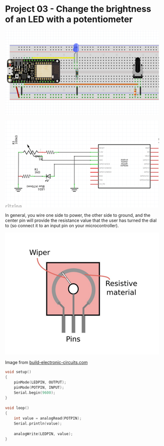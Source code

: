 # Project 03 - Change the brightness of an LED with a potentiometer

![fritzing diagram](03-fritzing.png)

![schematic](03-schematic.png)

In general, you wire one side to power, the other side to ground, and the center pin will provide the resistance value that the user has turned the dial to (so connect it to an input pin on your microcontroller).

![Inside a potentiometer](../docs/media/potentiometer_internal.png)

Image from [build-electronic-circuits.com](https://www.build-electronic-circuits.com/potentiometer/)

```cpp
void setup()
{
    pinMode(LEDPIN, OUTPUT);
    pinMode(POTPIN, INPUT);
    Serial.begin(9600);
}

void loop()
{
    int value = analogRead(POTPIN);
    Serial.println(value);

    analogWrite(LEDPIN, value);
}
```

